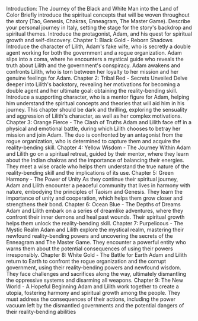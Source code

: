 Introduction: The Journey of the Black and White Man into the Land of Color
Briefly introduce the spiritual concepts that will be woven throughout the story (Tao, Genesis, Chakras, Enneagram, The Master Game).
Describe your personal journey in Italy, setting the stage for the story's backdrop and spiritual themes.
Introduce the protagonist, Adam, and his quest for spiritual growth and self-discovery.
Chapter 1: Black Gold - Reborn Shadows
Introduce the character of Lilith, Adam's fake wife, who is secretly a double agent working for both the government and a rogue organization.
Adam slips into a coma, where he encounters a mystical guide who reveals the truth about Lilith and the government's conspiracy.
Adam awakens and confronts Lilith, who is torn between her loyalty to her mission and her genuine feelings for Adam.
Chapter 2: Tribal Red - Secrets Unveiled
Delve deeper into Lilith's backstory, revealing her motivations for becoming a double agent and her ultimate goal: obtaining the reality-bending skill.
Introduce a supporting character, who is a mentor figure for Adam, helping him understand the spiritual concepts and theories that will aid him in his journey.
This chapter should be dark and thrilling, exploring the sensuality and aggression of Lilith's character, as well as her complex motivations.
Chapter 3: Orange Fierce - The Clash of Truths
Adam and Lilith face off in a physical and emotional battle, during which Lilith chooses to betray her mission and join Adam.
The duo is confronted by an antagonist from the rogue organization, who is determined to capture them and acquire the reality-bending skill.
Chapter 4: Yellow Wisdom - The Journey Within
Adam and Lilith go on a spiritual retreat, guided by their mentor, where they learn about the Indian chakras and the importance of balancing their energies.
They meet a wise oracle who helps them understand the true nature of the reality-bending skill and the implications of its use.
Chapter 5: Green Harmony - The Power of Unity
As they continue their spiritual journey, Adam and Lilith encounter a peaceful community that lives in harmony with nature, embodying the principles of Taoism and Genesis.
They learn the importance of unity and cooperation, which helps them grow closer and strengthens their bond.
Chapter 6: Ocean Blue - The Depths of Dreams
Adam and Lilith embark on a series of dreamlike adventures, where they confront their inner demons and heal past wounds.
Their spiritual growth helps them unlock the reality-bending skill.
Chapter 7: Purpelicous - The Mystic Realm
Adam and Lilith explore the mystical realm, mastering their newfound reality-bending powers and uncovering the secrets of the Enneagram and The Master Game.
They encounter a powerful entity who warns them about the potential consequences of using their powers irresponsibly.
Chapter 8: White Gold - The Battle for Earth
Adam and Lilith return to Earth to confront the rogue organization and the corrupt government, using their reality-bending powers and newfound wisdom.
They face challenges and sacrifices along the way, ultimately dismantling the oppressive systems and disarming all weapons.
Chapter 9: The New World - A Hopeful Beginning
Adam and Lilith work together to create a utopia, fostering harmony and spiritual growth among the people.
They must address the consequences of their actions, including the power vacuum left by the dismantled governments and the potential dangers of their reality-bending abilities